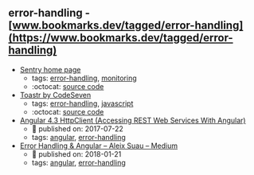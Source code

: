 error-handling - [www.bookmarks.dev/tagged/error-handling](https://www.bookmarks.dev/tagged/error-handling)
---
* [Sentry home page ](https://sentry.io/)
    * tags: [error-handling](../tagged/error-handling.md), [monitoring](../tagged/monitoring.md)
    * :octocat: [source code](https://github.com/getsentry/sentry)
* [Toastr by CodeSeven](https://codeseven.github.io/toastr/)
    * tags: [error-handling](../tagged/error-handling.md), [javascript](../tagged/javascript.md)
    * :octocat: [source code](https://github.com/CodeSeven/toastr)
* [Angular 4.3 HttpClient (Accessing REST Web Services With Angular)](https://medium.com/codingthesmartway-com-blog/angular-4-3-httpclient-accessing-rest-web-services-with-angular-2305b8fd654b)
    * :calendar: published on: 2017-07-22
    * tags: [angular](../tagged/angular.md), [error-handling](../tagged/error-handling.md)
* [Error Handling & Angular – Aleix Suau – Medium](https://medium.com/@aleixsuau/error-handling-angular-859d529fa53a)
    * :calendar: published on: 2018-01-21
    * tags: [angular](../tagged/angular.md), [error-handling](../tagged/error-handling.md)
